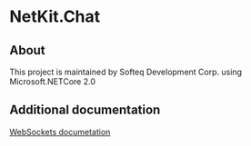 ﻿# NetKit.Chat

## About
This project is maintained by Softeq Development Corp. using Microsoft.NETCore 2.0

## Additional documentation
[WebSockets documetation](NetKit.Chat/ChatHub.md )
